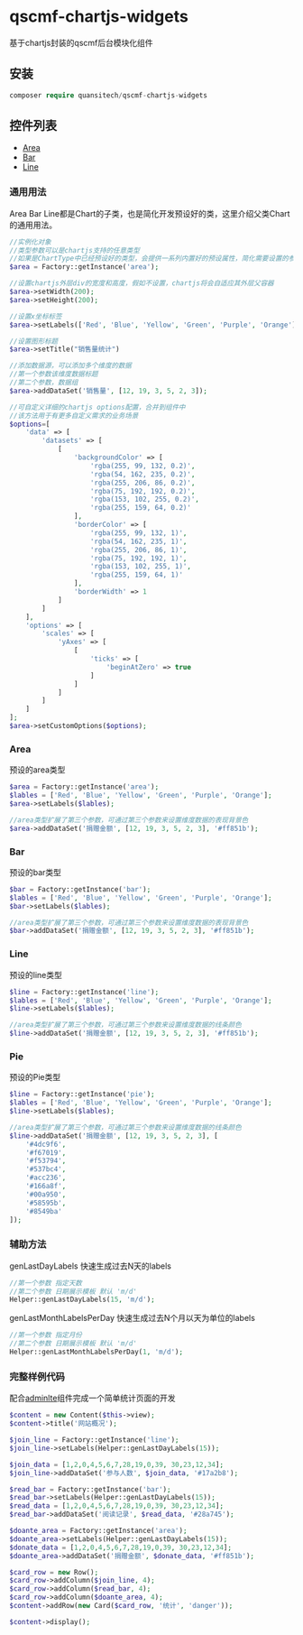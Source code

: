 # qscmf-chartjs-widgets
基于chartjs封装的qscmf后台模块化组件

## 安装

```php
composer require quansitech/qscmf-chartjs-widgets
```

## 控件列表
+ [Area](https://github.com/quansitech/qscmf-chartjs-widgets#Area)
+ [Bar](https://github.com/quansitech/qscmf-chartjs-widgets#Bar)
+ [Line](https://github.com/quansitech/qscmf-chartjs-widgets#Line)

### 通用用法
Area Bar Line都是Chart的子类，也是简化开发预设好的类，这里介绍父类Chart的通用用法。


```php
//实例化对象
//类型参数可以是chartjs支持的任意类型
//如果是ChartType中已经预设好的类型，会提供一系列内置好的预设属性，简化需要设置的参数
$area = Factory::getInstance('area');

//设置chartjs外层div的宽度和高度，假如不设置，chartjs将会自适应其外层父容器
$area->setWidth(200);
$area->setHeight(200);

//设置x坐标标签
$area->setLabels(['Red', 'Blue', 'Yellow', 'Green', 'Purple', 'Orange']);

//设置图形标题
$area->setTitle("销售量统计")

//添加数据源，可以添加多个维度的数据
//第一个参数该维度数据标题
//第二个参数，数据组
$area->addDataSet('销售量', [12, 19, 3, 5, 2, 3]);

//可自定义详细的chartjs options配置，合并到组件中
//该方法用于有更多自定义需求的业务场景
$options=[
    'data' => [
        'datasets' => [
            [
                'backgroundColor' => [
                    'rgba(255, 99, 132, 0.2)',
                    'rgba(54, 162, 235, 0.2)',
                    'rgba(255, 206, 86, 0.2)',
                    'rgba(75, 192, 192, 0.2)',
                    'rgba(153, 102, 255, 0.2)',
                    'rgba(255, 159, 64, 0.2)'
                ],
                'borderColor' => [
                    'rgba(255, 99, 132, 1)',
                    'rgba(54, 162, 235, 1)',
                    'rgba(255, 206, 86, 1)',
                    'rgba(75, 192, 192, 1)',
                    'rgba(153, 102, 255, 1)',
                    'rgba(255, 159, 64, 1)'
                ],
                'borderWidth' => 1
            ]
        ]
    ],
    'options' => [
        'scales' => [
            'yAxes' => [
                [
                    'ticks' => [
                        'beginAtZero' => true
                    ]
                ]
            ]
        ]
    ]
];
$area->setCustomOptions($options);
```

### Area
预设的area类型

```php
$area = Factory::getInstance('area');
$lables = ['Red', 'Blue', 'Yellow', 'Green', 'Purple', 'Orange'];
$area->setLabels($lables);

//area类型扩展了第三个参数，可通过第三个参数来设置维度数据的表现背景色
$area->addDataSet('捐赠金额', [12, 19, 3, 5, 2, 3], '#ff851b');
```

### Bar
预设的bar类型
```php
$bar = Factory::getInstance('bar');
$lables = ['Red', 'Blue', 'Yellow', 'Green', 'Purple', 'Orange'];
$bar->setLabels($lables);

//area类型扩展了第三个参数，可通过第三个参数来设置维度数据的表现背景色
$bar->addDataSet('捐赠金额', [12, 19, 3, 5, 2, 3], '#ff851b');
```

### Line
预设的line类型
```php
$line = Factory::getInstance('line');
$lables = ['Red', 'Blue', 'Yellow', 'Green', 'Purple', 'Orange'];
$line->setLabels($lables);

//area类型扩展了第三个参数，可通过第三个参数来设置维度数据的线条颜色
$line->addDataSet('捐赠金额', [12, 19, 3, 5, 2, 3], '#ff851b');
```

### Pie
预设的Pie类型
```php
$line = Factory::getInstance('pie');
$lables = ['Red', 'Blue', 'Yellow', 'Green', 'Purple', 'Orange'];
$line->setLabels($lables);

//area类型扩展了第三个参数，可通过第三个参数来设置维度数据的线条颜色
$line->addDataSet('捐赠金额', [12, 19, 3, 5, 2, 3], [
    '#4dc9f6',
    '#f67019',
    '#f53794',
    '#537bc4',
    '#acc236',
    '#166a8f',
    '#00a950',
    '#58595b',
    '#8549ba'
]);
```

### 辅助方法

genLastDayLabels 快速生成过去N天的labels
```php
//第一个参数 指定天数
//第二个参数 日期展示模板 默认 'm/d'
Helper::genLastDayLabels(15, 'm/d');
```

genLastMonthLabelsPerDay 快速生成过去N个月以天为单位的labels
```php
//第一个参数 指定月份
//第二个参数 日期展示模板 默认 'm/d'
Helper::genLastMonthLabelsPerDay(1, 'm/d');
```

### 完整样例代码
配合[adminlte](https://github.com/quansitech/qscmf-adminlte-widgets)组件完成一个简单统计页面的开发

```php
$content = new Content($this->view);
$content->title('网站概况');

$join_line = Factory::getInstance('line');
$join_line->setLabels(Helper::genLastDayLabels(15));

$join_data = [1,2,0,4,5,6,7,28,19,0,39, 30,23,12,34];
$join_line->addDataSet('参与人数', $join_data, '#17a2b8');

$read_bar = Factory::getInstance('bar');
$read_bar->setLabels(Helper::genLastDayLabels(15));
$read_data = [1,2,0,4,5,6,7,28,19,0,39, 30,23,12,34];
$read_bar->addDataSet('阅读记录', $read_data, '#28a745');

$doante_area = Factory::getInstance('area');
$doante_area->setLabels(Helper::genLastDayLabels(15));
$donate_data = [1,2,0,4,5,6,7,28,19,0,39, 30,23,12,34];
$doante_area->addDataSet('捐赠金额', $donate_data, '#ff851b');

$card_row = new Row();
$card_row->addColumn($join_line, 4);
$card_row->addColumn($read_bar, 4);
$card_row->addColumn($doante_area, 4);
$content->addRow(new Card($card_row, '统计', 'danger'));

$content->display();
```

